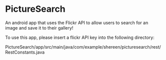 # PictureSearch
An android app that uses the Flickr API to allow users to search for an image and save it to their gallery!

To use this app, please insert a flickr API key into the following directory:

PictureSearch/app/src/main/java/com/example/shereen/picturesearch/rest/RestConstants.java

